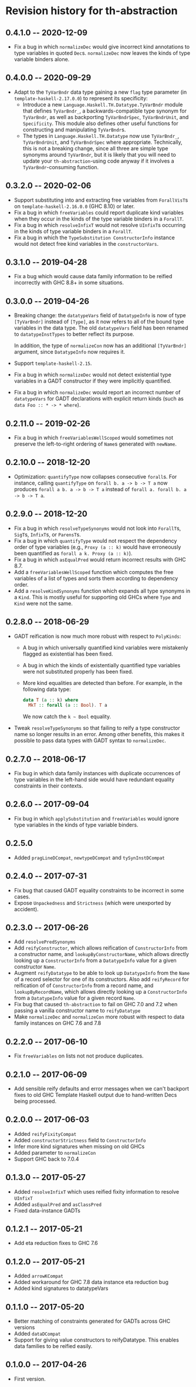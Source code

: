 # Revision history for th-abstraction

## 0.4.1.0 -- 2020-12-09
* Fix a bug in which `normalizeDec` would give incorrect kind annotations to
  type variables in quoted `Dec`s. `normalizeDec` now leaves the kinds of
  type variable binders alone.

## 0.4.0.0 -- 2020-09-29
* Adapt to the `TyVarBndr` data type gaining a new `flag` type parameter
  (in `template-haskell-2.17.0.0`) to represent its specificity:
  * Introduce a new `Language.Haskell.TH.Datatype.TyVarBndr` module that
    defines `TyVarBndr_`, a backwards-compatible type synonym for `TyVarBndr`,
    as well as backporting `TyVarBndrSpec`, `TyVarBndrUnit`, and `Specificity`.
    This module also defines other useful functions for constructing and
    manipulating `TyVarBndr`s.
  * The types in `Language.Haskell.TH.Datatype` now use `TyVarBndr_`,
    `TyVarBndrUnit`, and `TyVarBndrSpec` where appropriate. Technically, this
    is not a breaking change, since all three are simple type synonyms around
    `TyVarBndr`, but it is likely that you will need to update your
    `th-abstraction`-using code anyway if it involves a `TyVarBndr`-consuming
    function.

## 0.3.2.0 -- 2020-02-06
* Support substituting into and extracting free variables from `ForallVisT`s
  on `template-haskell-2.16.0.0` (GHC 8.10) or later.
* Fix a bug in which `freeVariables` could report duplicate kind variables when
  they occur in the kinds of the type variable binders in a `ForallT`.
* Fix a bug in which `resolveInfixT` would not resolve `UInfixT`s occurring in
  the kinds of type variable binders in a `ForallT`.
* Fix a bug in which the `TypeSubstitution ConstructorInfo` instance would not
  detect free kind variables in the `constructorVars`.

## 0.3.1.0 -- 2019-04-28
* Fix a bug which would cause data family information to be reified incorrectly
  with GHC 8.8+ in some situations.

## 0.3.0.0 -- 2019-04-26
* Breaking change: the `datatypeVars` field of `DatatypeInfo` is now of type
  `[TyVarBndr]` instead of `[Type]`, as it now refers to all of the bound type
  variables in the data type. The old `datatypeVars` field has been renamed to
  `datatypeInstTypes` to better reflect its purpose.

  In addition, the type of `normalizeCon` now has an additional `[TyVarBndr]`
  argument, since `DatatypeInfo` now requires it.
* Support `template-haskell-2.15`.
* Fix a bug in which `normalizeDec` would not detect existential type variables
  in a GADT constructor if they were implicitly quantified.
* Fix a bug in which `normalizeDec` would report an incorrect number of
  `datatypeVars` for GADT declarations with explicit return kinds (such as
  `data Foo :: * -> * where`).

## 0.2.11.0 -- 2019-02-26
* Fix a bug in which `freeVariablesWellScoped` would sometimes not preserve
  the left-to-right ordering of `Name`s generated with `newName`.

## 0.2.10.0 -- 2018-12-20
* Optimization: `quantifyType` now collapses consecutive `forall`s. For
  instance, calling `quantifyType` on `forall b. a -> b -> T a` now produces
  `forall a b. a -> b -> T a` instead of `forall a. forall b. a -> b -> T a`.

## 0.2.9.0 -- 2018-12-20
* Fix a bug in which `resolveTypeSynonyms` would not look into `ForallT`s,
  `SigT`s, `InfixT`s, or `ParensT`s.
* Fix a bug in which `quantifyType` would not respect the dependency order of
  type variables (e.g., `Proxy (a :: k)` would have erroneously been quantified
  as `forall a k. Proxy (a :: k)`).
* Fix a bug in which `asEqualPred` would return incorrect results with GHC 8.7.
* Add a `freeVariablesWellScoped` function which computes the free variables of
  a list of types and sorts them according to dependency order.
* Add a `resolveKindSynonyms` function which expands all type synonyms in a
  `Kind`. This is mostly useful for supporting old GHCs where `Type` and `Kind`
  were not the same.

## 0.2.8.0 -- 2018-06-29
* GADT reification is now much more robust with respect to `PolyKinds`:
  * A bug in which universally quantified kind variables were mistakenly
    flagged as existential has been fixed.
  * A bug in which the kinds of existentially quantified type variables
    were not substituted properly has been fixed.
  * More kind equalities are detected than before. For example, in the
    following data type:

    ```haskell
    data T (a :: k) where
      MkT :: forall (a :: Bool). T a
    ```

    We now catch the `k ~ Bool` equality.
* Tweak `resolveTypeSynonyms` so that failing to reify a type constructor
  name so longer results in an error. Among other benefits, this makes
  it possible to pass data types with GADT syntax to `normalizeDec`.

## 0.2.7.0 -- 2018-06-17
* Fix bug in which data family instances with duplicate occurrences of type
  variables in the left-hand side would have redundant equality constraints
  in their contexts.

## 0.2.6.0 -- 2017-09-04
* Fix bug in which `applySubstitution` and `freeVariables` would ignore
  type variables in the kinds of type variable binders.

## 0.2.5.0

* Added `pragLineDCompat`, `newtypeDCompat` and `tySynInstDCompat`

## 0.2.4.0 -- 2017-07-31

* Fix bug that caused GADT equality constraints to be incorrect in some cases.
* Expose `Unpackedness` and `Strictness` (which were unexported by accident).

## 0.2.3.0 -- 2017-06-26

* Add `resolvePredSynonyms`
* Add `reifyConstructor`, which allows reification of `ConstructorInfo` from
  a constructor name, and `lookupByConstructorName`, which allows directly
  looking up a `ConstructorInfo` from a `DatatypeInfo` value for a given
  constructor `Name`.
* Augment `reifyDatatype` to be able to look up `DatatypeInfo` from the `Name`
  of a record selector for one of its constructors. Also add `reifyRecord` for
  reification of of `ConstructorInfo` from a record name, and
  `lookupByRecordName`, which allows directly looking up a `ConstructorInfo`
  from a `DatatypeInfo` value for a given record `Name`.
* Fix bug that caused `th-abstraction` to fail on GHC 7.0 and 7.2 when passing
  a vanilla constructor name to `reifyDatatype`
* Make `normalizeDec` and `normalizeCon` more robust with respect to
  data family instances on GHC 7.6 and 7.8

## 0.2.2.0 -- 2017-06-10

* Fix `freeVariables` on lists not not produce duplicates.

## 0.2.1.0 -- 2017-06-09

* Add sensible reify defaults and error messages when we
  can't backport fixes to old GHC Template Haskell output
  due to hand-written Decs being processed.

## 0.2.0.0 -- 2017-06-03

* Added `reifyFixityCompat`
* Added `constructorStrictness` field to `ConstructorInfo`
* Infer more kind signatures when missing on old GHCs
* Added parameter to `normalizeCon`
* Support GHC back to 7.0.4

## 0.1.3.0 -- 2017-05-27

* Added `resolveInfixT` which uses reified fixity information to resolve `UInfixT`
* Added `asEqualPred` and `asClassPred`
* Fixed data-instance GADTs

## 0.1.2.1  -- 2017-05-21

* Add eta reduction fixes to GHC 7.6

## 0.1.2.0  -- 2017-05-21

* Added `arrowKCompat`
* Added workaround for GHC 7.8 data instance eta reduction bug
* Added kind signatures to datatypeVars

## 0.1.1.0  -- 2017-05-20

* Better matching of constraints generated for GADTs across GHC versions
* Added `dataDCompat`
* Support for giving value constructors to reifyDatatype. This enables
  data families to be reified easily.

## 0.1.0.0  -- 2017-04-26

* First version.
